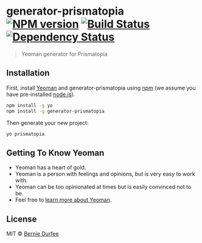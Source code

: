 # generator-prismatopia [![NPM version][npm-image]][npm-url] [![Build Status][travis-image]][travis-url] [![Dependency Status][daviddm-image]][daviddm-url]
> Yeoman generator for Prismatopia

## Installation

First, install [Yeoman](http://yeoman.io) and generator-prismatopia using [npm](https://www.npmjs.com/) (we assume you have pre-installed [node.js](https://nodejs.org/)).

```bash
npm install -g yo
npm install -g generator-prismatopia
```

Then generate your new project:

```bash
yo prismatopia
```

## Getting To Know Yeoman

 * Yeoman has a heart of gold.
 * Yeoman is a person with feelings and opinions, but is very easy to work with.
 * Yeoman can be too opinionated at times but is easily convinced not to be.
 * Feel free to [learn more about Yeoman](http://yeoman.io/).

## License

MIT © [Bernie Durfee]()


[npm-image]: https://badge.fury.io/js/generator-prismatopia.svg
[npm-url]: https://npmjs.org/package/generator-prismatopia
[travis-image]: https://travis-ci.com/Lambda-School-Labs/generator-prismatopia.svg?branch=master
[travis-url]: https://travis-ci.com/Lambda-School-Labs/generator-prismatopia
[daviddm-image]: https://david-dm.org/Lambda-School-Labs/generator-prismatopia.svg?theme=shields.io
[daviddm-url]: https://david-dm.org/Lambda-School-Labs/generator-prismatopia
